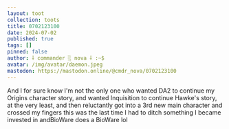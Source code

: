 ```yaml
---
layout: toot
collection: toots
title: 0702123100
date: 2024-07-02
published: true
tags: []
pinned: false
author: ⸸ commander ░ nova ⸸ :~$
avatar: /img/avatar/daemon.jpeg
mastodon: https://mastodon.online/@cmdr_nova/0702123100
---
```


And I for sure know I'm not the only one who wanted DA2 to continue my Origins character story, and wanted Inquisition to continue Hawke's story, at the very least, and then reluctantly got into a 3rd new main character and crossed my fingers this was the last time I had to ditch something I became invested in andBioWare does a BioWare lol
